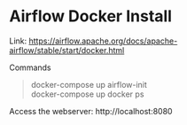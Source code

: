# Airflow Docker Install

Link: https://airflow.apache.org/docs/apache-airflow/stable/start/docker.html

Commands

> docker-compose up airflow-init<br>
> docker-compose up
> docker ps

Access the webserver: http://localhost:8080
